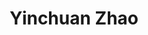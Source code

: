 ---
# Display name

title: Yinchuan Zhao
user_groups: ["Graduated Post-Doc"]



organizations:
- name: 2006-2008 

Interests:
- Partial differential equations

---